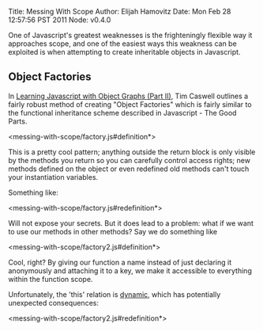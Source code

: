 Title: Messing With Scope
Author: Elijah Hamovitz
Date: Mon Feb 28 12:57:56 PST 2011
Node: v0.4.0

One of Javascript's greatest weaknesses is the frighteningly flexible
way it approaches scope, and one of the easiest ways this weakness can
be exploited is when attempting to create inheritable objects in
Javascript.

## Object Factories

In [Learning Javascript with Object Graphs (Part
II)](http://howtonode.org/object-graphs-2), Tim Caswell outlines a fairly
robust method of creating "Object Factories" which is fairly similar to the
functional inheritance scheme described in Javascript - The Good Parts.

<messing-with-scope/factory.js#definition*>

This is a pretty cool pattern; anything outside the return block is only
visible by the methods you return so you can carefully control access
rights; new methods defined on the object or even redefined old methods
can't touch your instantiation variables.

Something like:

<messing-with-scope/factory.js#redefinition*>

Will not expose your secrets. But it does lead to a problem: what if we
want to use our methods in other methods? Say we do something like 

<messing-with-scope/factory2.js#definition*>

Cool, right? By giving our function a name instead of just declaring it
anonymously and attaching it to a key, we make it accessible to
everything within the function scope.

Unfortunately, the 'this' relation is
[dynamic](http://howtonode.org/what-is-this), which has potentially
unexpected consequences:  

<messing-with-scope/factory2.js#redefinition*>
